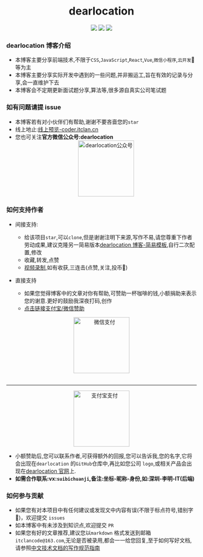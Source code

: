 <div align="center">

# dearlocation

<!-- ![tI00h0.jpg](https://t1.picb.cc/uploads/2020/06/11/tI00h0.jpg) -->

<p align="center">

![](https://img.shields.io/badge/%E6%8E%98%E9%87%91-10K-brightgreen)
![](https://img.shields.io/badge/stars-20K-brightgreen)
![](https://img.shields.io/badge/segmentFault-15K-brightgreen)

</p>
</div>

### dearlocation 博客介绍

- 本博客主要分享前端技术,不限于`CSS`,`JavaScript`,`React`,`Vue`,`微信小程序`,`云开发`:eagle:等为主
- 本博客主要分享实际开发中遇到的一些问题,并非搬运工,旨在有效的记录与分享,会一直维护下去
- 本博客会不定期更新面试题分享,算法等,很多源自真实公司笔试题

### 如有问题请提 issue

- 本博客若有对小伙伴们有帮助,谢谢不要吝啬您的`star`
- 线上地止:[线上预览-coder.itclan.cn](https://coder.itclan.cn/)
- 您也可关注**官方微信公众号:dearlocation**
  <div align="center">
  <img src="https://t1.picb.cc/uploads/2020/06/11/tIpk0j.jpg" width="148" height="148" alt="dearlocation公众号" border="0">
  </div>

### 如何支持作者

- 间接支持:
  - 给该项目`star`,可以`clone`,但是谢谢注明下来源,写作不易,请您尊重下作者劳动成果,建议克隆另一简易版本[dearlocation 博客-简易模板](https://github.com/itclanCode/vuepress-build-blog-demo),自行二次配置,修改
  - 收藏,转发,点赞
  - [视频录制](https://space.bilibili.com/267957620),如有收获,三连击(点赞,关注,投币:whale:)
- 直接支持

  - 如果您觉得博客中的文章对你有帮助,可赞助一杯咖啡的钱,小额捐助来表示您的谢意.更好的鼓励我深夜打码,创作

  * [点击链接支付宝/微信赞助](https://www.zhi12.cn/paycenter/reward/widget?entity=user&id=33813)

<div align="center">
    <img src="https://t1.picb.cc/uploads/2020/06/11/tIptoc.jpg" width="148" height="148" alt="微信支付" border="0">
    <br /><br />
    <hr />
    <img src="https://t1.picb.cc/uploads/2020/06/11/tIpwCK.jpg" width="148" height="148" alt="支付宝支付" border="0">
</div>

- 小额赞助后,您可以联系作者,可获得额外的回报,您可以告诉我,您的名字,它将会出现在`dearlocation` 的`GitHub`仓库中,再比如您公司 `logo`,或相关产品会出现在[dearlocation 官网](https://coder.itclan.cn)上.
- **如需合作联系:vx:`suibichuanji`,备注:坐标-昵称-身份,如:深圳-李明-IT(后端)**

### 如何参与贡献

- 如果您有对本项目中有任何建议或发现文中内容有误(不限于标点符号,错别字:shirt:)，欢迎提交 `issues` 
- 如本博客中有未涉及到知识点,欢迎提交 `PR`
- 如果您有好的文章推荐,建议您以`markdown` 格式发送到邮箱`itclancode@163.com`,无论是否被录用,都会一一给您回复,至于如何写好文档,请参照[中文技术文档的写作规范指南](https://github.com/ruanyf/document-style-guide)
